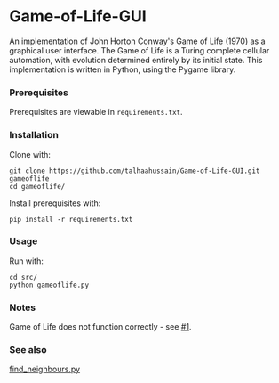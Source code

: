 # Game-of-Life-GUI
An implementation of John Horton Conway's Game of Life (1970) as a graphical user interface. The Game of Life is a Turing complete cellular automation, with evolution determined entirely by its initial state. This implementation is written in Python, using the Pygame library.

### Prerequisites

Prerequisites are viewable in `requirements.txt`.

### Installation

Clone with:

```shell
git clone https://github.com/talhaahussain/Game-of-Life-GUI.git gameoflife
cd gameoflife/
```

Install prerequisites with:

```shell
pip install -r requirements.txt
```

### Usage

Run with:

```shell
cd src/
python gameoflife.py
```

### Notes

Game of Life does not function correctly - see [#1](https://github.com/talhaahussain/Game-of-Life-GUI/issues/1).

### See also

[find_neighbours.py](https://gist.github.com/talhaahussain/133fe1a05242858376341d9401f008bb)
